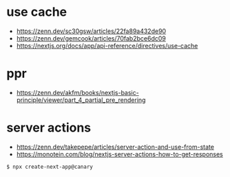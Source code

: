 # use cache
- https://zenn.dev/sc30gsw/articles/22fa89a432de90
- https://zenn.dev/gemcook/articles/70fab2bce6dc09
- https://nextjs.org/docs/app/api-reference/directives/use-cache

# ppr 
- https://zenn.dev/akfm/books/nextjs-basic-principle/viewer/part_4_partial_pre_rendering

# server actions
- https://zenn.dev/takepepe/articles/server-action-and-use-from-state
- https://monotein.com/blog/nextjs-server-actions-how-to-get-responses

```
$ npx create-next-app@canary
```

